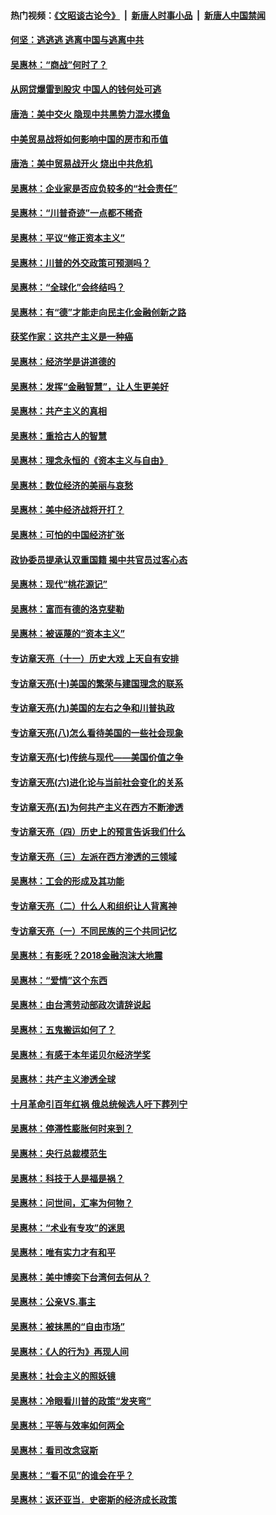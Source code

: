 #### 热门视频：[《文昭谈古论今》](https://github.com/gfw-breaker/wenzhao/blob/master/README.md?t=10260032) &nbsp;|&nbsp; [新唐人时事小品](https://github.com/gfw-breaker/ntdtv-comedy/blob/master/README.md?t=10260032) &nbsp;|&nbsp; [新唐人中国禁闻](https://github.com/gfw-breaker/ntdtv-news/blob/master/README.md?t=10260032)

#### [何坚：逃逃逃 逃离中国与逃离中共](../pages/nsc423/n10592891.md?t=10260032) 

#### [吴惠林：“商战”何时了？](../pages/nsc423/n10573558.md?t=10260032) 

#### [从网贷爆雷到股灾 中国人的钱何处可逃](../pages/nsc423/n10572800.md?t=10260032) 

#### [唐浩：美中交火 隐现中共黑势力混水摸鱼](../pages/nsc423/n10544040.md?t=10260032) 

#### [中美贸易战将如何影响中国的房市和币值](../pages/nsc423/n10543697.md?t=10260032) 

#### [唐浩：美中贸易战开火 烧出中共危机](../pages/nsc423/n10540126.md?t=10260032) 

#### [吴惠林：企业家是否应负较多的“社会责任”](../pages/nsc423/n10535022.md?t=10260032) 

#### [吴惠林：“川普奇迹”一点都不稀奇](../pages/nsc423/n10512808.md?t=10260032) 

#### [吴惠林：平议“修正资本主义”](../pages/nsc423/n10495724.md?t=10260032) 

#### [吴惠林：川普的外交政策可预测吗？](../pages/nsc423/n10462387.md?t=10260032) 

#### [吴惠林：“全球化”会终结吗？](../pages/nsc423/n10452838.md?t=10260032) 

#### [吴惠林：有“德”才能走向民主化金融创新之路](../pages/nsc423/n10432292.md?t=10260032) 

#### [获奖作家：这共产主义是一种癌](../pages/nsc423/n10431541.md?t=10260032) 

#### [吴惠林：经济学是讲道德的](../pages/nsc423/n10398014.md?t=10260032) 

#### [吴惠林：发挥“金融智慧”，让人生更美好](../pages/nsc423/n10375019.md?t=10260032) 

#### [吴惠林：共产主义的真相](../pages/nsc423/n10351394.md?t=10260032) 

#### [吴惠林：重拾古人的智慧](../pages/nsc423/n10337691.md?t=10260032) 

#### [吴惠林：理念永恒的《资本主义与自由》](../pages/nsc423/n10316274.md?t=10260032) 

#### [吴惠林：数位经济的美丽与哀愁](../pages/nsc423/n10292946.md?t=10260032) 

#### [吴惠林：美中经济战将开打？](../pages/nsc423/n10258825.md?t=10260032) 

#### [吴惠林：可怕的中国经济扩张](../pages/nsc423/n10219147.md?t=10260032) 

#### [政协委员提承认双重国籍 揭中共官员过客心态](../pages/nsc423/n10208809.md?t=10260032) 

#### [吴惠林：现代“桃花源记”](../pages/nsc423/n10185234.md?t=10260032) 

#### [吴惠林：富而有德的洛克斐勒](../pages/nsc423/n10142264.md?t=10260032) 

#### [吴惠林：被诬蔑的“资本主义”](../pages/nsc423/n10124816.md?t=10260032) 

#### [专访章天亮（十一）历史大戏 上天自有安排](../pages/nsc423/n10094905.md?t=10260032) 

#### [专访章天亮(十)美国的繁荣与建国理念的联系](../pages/nsc423/n10094899.md?t=10260032) 

#### [专访章天亮(九)美国的左右之争和川普执政](../pages/nsc423/n10094889.md?t=10260032) 

#### [专访章天亮(八)怎么看待美国的一些社会现象](../pages/nsc423/n10094857.md?t=10260032) 

#### [专访章天亮(七)传统与现代——美国价值之争](../pages/nsc423/n10093140.md?t=10260032) 

#### [专访章天亮(六)进化论与当前社会变化的关系](../pages/nsc423/n10092036.md?t=10260032) 

#### [专访章天亮(五)为何共产主义在西方不断渗透](../pages/nsc423/n10083620.md?t=10260032) 

#### [专访章天亮（四）历史上的预言告诉我们什么](../pages/nsc423/n10083606.md?t=10260032) 

#### [专访章天亮（三）左派在西方渗透的三领域](../pages/nsc423/n10081115.md?t=10260032) 

#### [吴惠林：工会的形成及其功能](../pages/nsc423/n10080633.md?t=10260032) 

#### [专访章天亮（二）什么人和组织让人背离神](../pages/nsc423/n10076637.md?t=10260032) 

#### [专访章天亮（一）不同民族的三个共同记忆](../pages/nsc423/n10074188.md?t=10260032) 

#### [吴惠林：有影呒？2018金融泡沫大地震](../pages/nsc423/n10040534.md?t=10260032) 

#### [吴惠林：“爱情”这个东西](../pages/nsc423/n10019423.md?t=10260032) 

#### [吴惠林：由台湾劳动部政次请辞说起](../pages/nsc423/n9979679.md?t=10260032) 

#### [吴惠林：五鬼搬运如何了？](../pages/nsc423/n9925338.md?t=10260032) 

#### [吴惠林：有感于本年诺贝尔经济学奖](../pages/nsc423/n9871883.md?t=10260032) 

#### [吴惠林：共产主义渗透全球](../pages/nsc423/n9812748.md?t=10260032) 

#### [十月革命引百年红祸 俄总统候选人吁下葬列宁](../pages/nsc423/n9810182.md?t=10260032) 

#### [吴惠林：停滞性膨胀何时来到？](../pages/nsc423/n9764136.md?t=10260032) 

#### [吴惠林：央行总裁模范生](../pages/nsc423/n9728134.md?t=10260032) 

#### [吴惠林：科技于人是福是祸？](../pages/nsc423/n9672982.md?t=10260032) 

#### [吴惠林：问世间，汇率为何物？](../pages/nsc423/n9621788.md?t=10260032) 

#### [吴惠林：“术业有专攻”的迷思](../pages/nsc423/n9580363.md?t=10260032) 

#### [吴惠林：唯有实力才有和平](../pages/nsc423/n9529599.md?t=10260032) 

#### [吴惠林：美中博奕下台湾何去何从？](../pages/nsc423/n9483598.md?t=10260032) 

#### [吴惠林：公亲VS.事主](../pages/nsc423/n9425637.md?t=10260032) 

#### [吴惠林：被抹黑的“自由市场”](../pages/nsc423/n9351545.md?t=10260032) 

#### [吴惠林：《人的行为》再现人间](../pages/nsc423/n9296339.md?t=10260032) 

#### [吴惠林：社会主义的照妖镜](../pages/nsc423/n9243460.md?t=10260032) 

#### [吴惠林：冷眼看川普的政策“发夹弯”](../pages/nsc423/n9120684.md?t=10260032) 

#### [吴惠林：平等与效率如何两全](../pages/nsc423/n9075430.md?t=10260032) 

#### [吴惠林：看司改念寇斯](../pages/nsc423/n9024915.md?t=10260032) 

#### [吴惠林：“看不见”的谁会在乎？](../pages/nsc423/n8977488.md?t=10260032) 

#### [吴惠林：返还亚当．史密斯的经济成长政策](../pages/nsc423/n8931896.md?t=10260032) 

